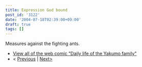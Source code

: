 ```yaml
---
title: Expression God bound
post_id: '3122'
date: '2004-07-18T02:39:00+09:00'
draft: true
tags: []
---
```


Measures against the fighting ants.

*   [View all of the web comic "Daily life of the Yakumo family"](/tag/yakumo-family?order=ASC)
*   < [Previous](/3121) | [Next>](/3123)
